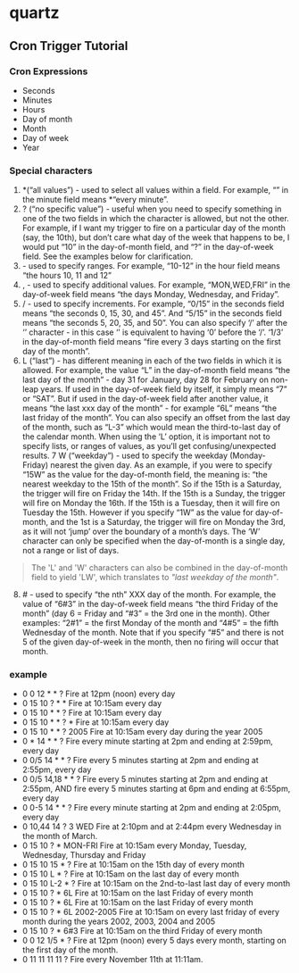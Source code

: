 # quartz

## Cron Trigger Tutorial 

### Cron Expressions
* Seconds
* Minutes
* Hours
* Day of month	
* Month
* Day of week
* Year

### Special characters
1. *(“all values”) - used to select all values within a field. For example, “” in the minute field means *“every minute”.
2. ? (“no specific value”) - useful when you need to specify something in one of the two fields in which the character is allowed, but not the other. For example, if I want my trigger to fire on a particular day of the month (say, the 10th), but don’t care what day of the week that happens to be, I would put “10” in the day-of-month field, and “?” in the day-of-week field. See the examples below for clarification.
3. \- used to specify ranges. For example, “10-12” in the hour field means “the hours 10, 11 and 12”
4. , - used to specify additional values. For example, “MON,WED,FRI” in the day-of-week field means “the days Monday, Wednesday, and Friday”.
5. / - used to specify increments. For example, “0/15” in the seconds field means “the seconds 0, 15, 30, and 45”. And “5/15” in the seconds field means “the seconds 5, 20, 35, and 50”. You can also specify ‘/’ after the ‘’ character - in this case ‘’ is equivalent to having ‘0’ before the ‘/’. ‘1/3’ in the day-of-month field means “fire every 3 days starting on the first day of the month”.
6. L (“last”) - has different meaning in each of the two fields in which it is allowed. For example, the value “L” in the day-of-month field means “the last day of the month” - day 31 for January, day 28 for February on non-leap years. If used in the day-of-week field by itself, it simply means “7” or “SAT”. But if used in the day-of-week field after another value, it means “the last xxx day of the month” - for example “6L” means “the last friday of the month”. You can also specify an offset from the last day of the month, such as “L-3” which would mean the third-to-last day of the calendar month. When using the ‘L’ option, it is important not to specify lists, or ranges of values, as you’ll get confusing/unexpected results.
7 W (“weekday”) - used to specify the weekday (Monday-Friday) nearest the given day. As an example, if you were to specify “15W” as the value for the day-of-month field, the meaning is: “the nearest weekday to the 15th of the month”. So if the 15th is a Saturday, the trigger will fire on Friday the 14th. If the 15th is a Sunday, the trigger will fire on Monday the 16th. If the 15th is a Tuesday, then it will fire on Tuesday the 15th. However if you specify “1W” as the value for day-of-month, and the 1st is a Saturday, the trigger will fire on Monday the 3rd, as it will not ‘jump’ over the boundary of a month’s days. The ‘W’ character can only be specified when the day-of-month is a single day, not a range or list of days.
> The 'L' and 'W' characters can also be combined in the day-of-month field to yield 'LW', which translates to *"last weekday of the month"*.   
8. \# - used to specify “the nth” XXX day of the month. For example, the value of “6#3” in the day-of-week field means “the third Friday of the month” (day 6 = Friday and “#3” = the 3rd one in the month). Other examples: “2#1” = the first Monday of the month and “4#5” = the fifth Wednesday of the month. Note that if you specify “#5” and there is not 5 of the given day-of-week in the month, then no firing will occur that month.

### example 

+ 0 0 12 * * ?	Fire at 12pm (noon) every day
+ 0 15 10 ? * *	Fire at 10:15am every day
+ 0 15 10 * * ?	Fire at 10:15am every day
+ 0 15 10 * * ? *	Fire at 10:15am every day
+ 0 15 10 * * ? 2005	Fire at 10:15am every day during the year 2005
+ 0 * 14 * * ?	Fire every minute starting at 2pm and ending at 2:59pm, every day
+ 0 0/5 14 * * ?	Fire every 5 minutes starting at 2pm and ending at 2:55pm, every day
+ 0 0/5 14,18 * * ?	Fire every 5 minutes starting at 2pm and ending at 2:55pm, AND fire every 5 minutes starting at 6pm and ending at 6:55pm, every day
+ 0 0-5 14 * * ?	Fire every minute starting at 2pm and ending at 2:05pm, every day
+ 0 10,44 14 ? 3 WED	Fire at 2:10pm and at 2:44pm every Wednesday in the month of March.
+ 0 15 10 ? * MON-FRI	Fire at 10:15am every Monday, Tuesday, Wednesday, Thursday and Friday
+ 0 15 10 15 * ?	Fire at 10:15am on the 15th day of every month
+ 0 15 10 L * ?	Fire at 10:15am on the last day of every month
+ 0 15 10 L-2 * ?	Fire at 10:15am on the 2nd-to-last last day of every month
+ 0 15 10 ? * 6L	Fire at 10:15am on the last Friday of every month
+ 0 15 10 ? * 6L	Fire at 10:15am on the last Friday of every month
+ 0 15 10 ? * 6L 2002-2005	Fire at 10:15am on every last friday of every month during the years 2002, 2003, 2004 and 2005
+ 0 15 10 ? * 6#3	Fire at 10:15am on the third Friday of every month
+ 0 0 12 1/5 * ?	Fire at 12pm (noon) every 5 days every month, starting on the first day of the month.
+ 0 11 11 11 11 ?	Fire every November 11th at 11:11am.



